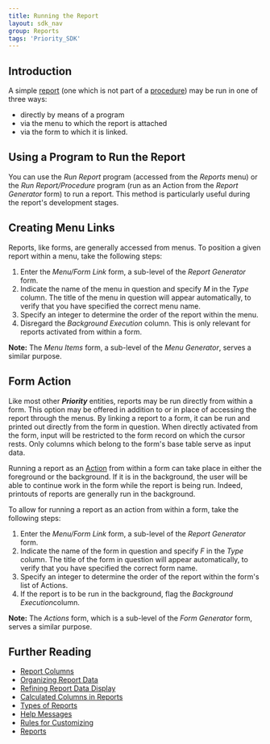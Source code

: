```yaml
---
title: Running the Report
layout: sdk_nav
group: Reports
tags: 'Priority_SDK'
---
```


## Introduction

A simple [report](Reports ) (one which is not part of a
[procedure](Procedures )) may be run in one of three ways:

-   directly by means of a program
-   via the menu to which the report is attached
-   via the form to which it is linked.

## Using a Program to Run the Report 

You can use the *Run Report* program (accessed from the *Reports* menu)
or the *Run Report/Procedure* program (run as an Action from the
*Report Generator* form) to run a report. This method is particularly
useful during the report\'s development stages.

## Creating Menu Links 

Reports, like forms, are generally accessed from menus. To position a
given report within a menu, take the following steps:

1.  Enter the *Menu/Form Link* form, a sub-level of the *Report
    Generator* form.
2.  Indicate the name of the menu in question and specify *M* in the
    *Type* column. The title of the menu in question will appear
    automatically, to verify that you have specified the correct menu
    name.
3.  Specify an integer to determine the order of the report within the
    menu.
4.  Disregard the *Background Execution* column. This is only relevant
    for reports activated from within a form.


**Note:** The *Menu Items* form, a sub-level of the *Menu Generator*,
serves a similar purpose.


##  Form Action

Like most other ***Priority*** entities, reports may be run directly from
within a form. This option may be offered in addition to or in place of
accessing the report through the menus. By linking a report to a form,
it can be run and printed out directly from the form in question. When
directly activated from the form, input will be restricted to the form
record on which the cursor rests. Only columns which belong to the
form's base table serve as input data.

Running a report as an [Action](Actions)  from
within a form can take place in either the foreground or the background.
If it is in the background, the user will be able to continue work in
the form while the report is being run. Indeed, printouts of reports are
generally run in the background.

To allow for running a report as an action from within a form, take the
following steps:

1.  Enter the *Menu/Form Link* form, a sub-level of the *Report
    Generator* form.
2.  Indicate the name of the form in question and specify *F* in the
    *Type* column. The title of the form in question will appear
    automatically, to verify that you have specified the correct form
    name.
3.  Specify an integer to determine the order of the report within the
    form's list of Actions.
4.  If the report is to be run in the background, flag the *Background
    Execution*column.


**Note:** The *Actions* form, which is a sub-level of the *Form
Generator* form, serves a similar purpose.


## Further Reading 

-   [Report Columns](Report-Columns )
-   [Organizing Report Data](organize-report-data )
-   [Refining Report Data
    Display](Refine-Report-Display )
-   [Calculated Columns in
    Reports](Calculated-Columns-Reports )
-   [Types of Reports](Report-Types )
-   [Help Messages](Help-Messages )
-   [Rules for Customizing](Customization-Rules )
-   [Reports](Reports )
